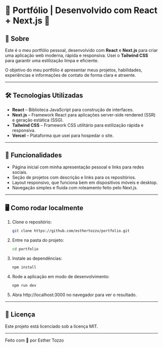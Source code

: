 # 🌟 Portfólio | Desenvolvido com React + Next.js 🌟

## 📖 Sobre

Este é o meu portfólio pessoal, desenvolvido com **React** e **Next.js** para criar uma aplicação web moderna, rápida e responsiva. Usei o **Tailwind CSS** para garantir uma estilização limpa e eficiente.

O objetivo do meu portfólio é apresentar meus projetos, habilidades, experiências e informações de contato de forma clara e atraente.

---

## 🛠️ Tecnologias Utilizadas

- **React** – Biblioteca JavaScript para construção de interfaces.
- **Next.js** – Framework React para aplicações server-side rendered (SSR) e geração estática (SSG).
- **Tailwind CSS** – Framework CSS utilitário para estilização rápida e responsiva.
- **Vercel** – Plataforma que usei para hospedar o site.

---

## 🚀 Funcionalidades

- Página inicial com minha apresentação pessoal e links para redes sociais.
- Seção de projetos com descrição e links para os repositórios.
- Layout responsivo, que funciona bem em dispositivos móveis e desktop.
- Navegação simples e fluida com roteamento feito pelo Next.js.

---

## 🖥️ Como rodar localmente

1. Clone o repositório:
   ```bash
   git clone https://github.com/esthertozzo/portfolio.git

2. Entre na pasta do projeto:
   ```bash
   cd portfolio

3. Instale as dependências:
   ```bash
   npm install

4. Rode a aplicação em modo de desenvolvimento:
   ```bash
   npm run dev

5. Abra http://localhost:3000 no navegador para ver o resultado.

---

## 📜 Licença
Este projeto está licenciado sob a licença MIT.

---

Feito com 🤍 por Esther Tozzo 
